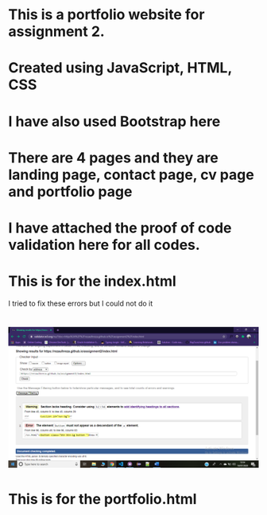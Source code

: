 # This is a portfolio website for assignment 2.

# Created using JavaScript, HTML, CSS

# I have also used Bootstrap here

# There are 4 pages and they are landing page, contact page, cv page and portfolio page

# I have attached the proof of code validation here for all codes.

# This is for the index.html

I tried to fix these errors but I could not do it

# ![alt text](https://github.com/rezaulhreza/assignment2/blob/master/assets/images/validation/index.png?raw=true)

# This is for the portfolio.html
